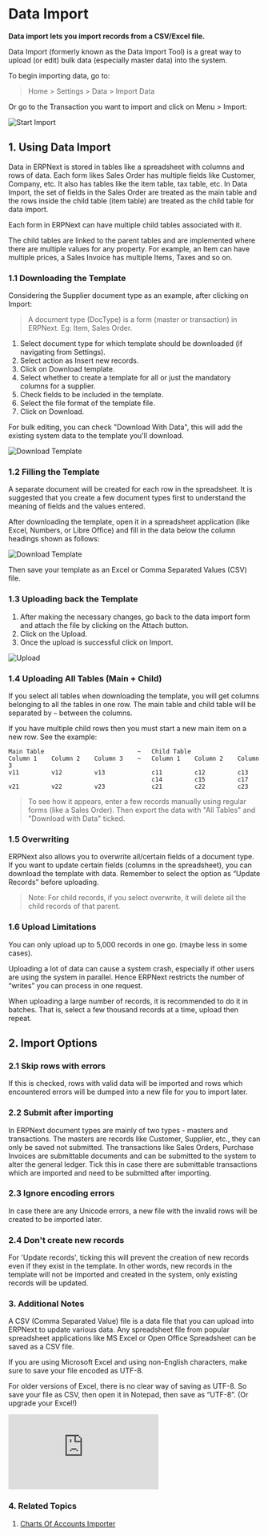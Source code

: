 <!--add breadcrumbs-->

# Data Import

**Data import lets you import records from a CSV/Excel file.**

Data Import (formerly known as the Data Import Tool) is a great way to upload (or edit) bulk data (especially master data) into the system.

To begin importing data, go to:

> Home > Settings > Data > Import Data

Or go to the Transaction you want to import and click on Menu > Import:

<img alt="Start Import" class="screenshot" src="{{docs_base_url}}/assets/img/setup/data-import/data-import-1-new.png">

## 1. Using Data Import

Data in ERPNext is stored in tables like a spreadsheet with columns and rows of data. Each form likes Sales Order has multiple fields like Customer, Company, etc. It also has tables like the item table, tax table, etc. In Data Import, the set of fields in the Sales Order are treated as the main table and the rows inside the child table (item table) are treated as the child table for data import.

Each form in ERPNext can have multiple child tables associated with it.

The child tables are linked to the parent tables and are implemented where there are multiple values for any property. For example, an Item can have multiple prices, a Sales Invoice has multiple Items, Taxes and so on.

### 1.1 Downloading the Template
Considering the Supplier document type as an example, after clicking on Import:

> A document type (DocType) is a form (master or transaction) in ERPNext. Eg: Item, Sales Order.

1. Select document type for which template should be downloaded (if navigating from Settings).
1. Select action as Insert new records.
1. Click on Download template.
1. Select whether to create a template for all or just the mandatory columns for a supplier.
1. Check fields to be included in the template.
1. Select the file format of the template file.
1. Click on Download.

  For bulk editing, you can check "Download With Data", this will add the existing system data to the template you'll download.
  
  <img alt="Download Template" class="screenshot" src="{{docs_base_url}}/assets/img/setup/data-import/data-import-steps.gif">

### 1.2 Filling the Template

A separate document will be created for each row in the spreadsheet. It is suggested that you create a few document types first to understand the meaning of fields and the values entered.

After downloading the template, open it in a spreadsheet application (like Excel, Numbers, or Libre Office) and fill in the data below the column headings shown as follows:

<img alt="Download Template" class="screenshot" src="{{docs_base_url}}/assets/img/setup/data-import/import-file.png">

Then save your template as an Excel or Comma Separated Values (CSV) file.

### 1.3 Uploading back the Template

1. After making the necessary changes, go back to the data import form and attach the file by clicking on the Attach button.
1. Click on the Upload.
1. Once the upload is successful click on Import.

  <img alt="Upload" class="screenshot" src="{{docs_base_url}}/assets/img/setup/data-import/data-import-4-new.png">

### 1.4 Uploading All Tables (Main + Child)

If you select all tables when downloading the template, you will get columns belonging to all the tables in
one row. The main table and child table will be separated by `~` between the columns.

If you have multiple child rows then you must start a new main item on a new
row. See the example:


    Main Table                          ~   Child Table
    Column 1    Column 2    Column 3    ~   Column 1    Column 2    Column 3
    v11         v12         v13             c11         c12         c13
                                            c14         c15         c17
    v21         v22         v23             c21         c22         c23

> To see how it appears, enter a few records manually using regular forms (like a Sales Order). Then export the data with "All Tables" and "Download with Data" ticked.

### 1.5 Overwriting

ERPNext also allows you to overwrite all/certain fields of a document type. If you want to
update certain fields (columns in the spreadsheet), you can download the template with data. Remember to
select the option as “Update Records” before uploading.

> Note: For child records, if you select overwrite, it will delete all the
child records of that parent.

### 1.6 Upload Limitations

You can only upload up to 5,000 records in one go. (maybe less in some cases).

Uploading a lot of data can cause a system crash, especially
if other users are using the system in parallel. Hence ERPNext restricts the
number of “writes” you can process in one request.

When uploading a large number of records, it is recommended to do it in batches. That is, select a few thousand records at a time, upload then repeat.

## 2. Import Options

### 2.1 Skip rows with errors
If this is checked, rows with valid data will be imported and rows which encountered errors will be dumped into a new file for you to import later.

### 2.2 Submit after importing
In ERPNext document types are mainly of two types - masters and transactions. The masters are records like Customer, Supplier, etc., they can only be saved not submitted. The transactions like Sales Orders, Purchase Invoices are submittable documents and can be submitted to the system to alter the general ledger. Tick this in case there are submittable transactions which are imported and need to be submitted after importing.

### 2.3 Ignore encoding errors
In case there are any Unicode errors, a new file with the invalid rows will be created to be imported later.

### 2.4 Don't create new records
For 'Update records', ticking this will prevent the creation of new records even if they exist in the template. In other words, new records in the template will not be imported and created in the system, only existing records will be updated. 

### 3. Additional Notes
A CSV (Comma Separated Value) file is a data file that you can upload into
ERPNext to update various data. Any spreadsheet file from popular spreadsheet
applications like MS Excel or Open Office Spreadsheet can be saved as a CSV
file.

If you are using Microsoft Excel and using non-English characters, make sure
to save your file encoded as UTF-8.

For older versions of Excel, there is no
clear way of saving as UTF-8. So save your file as CSV, then open it in
Notepad, then save as “UTF-8”. (Or upgrade your Excel!)

<div class="embed-container">
    <iframe src="https://www.youtube.com/embed/Ta2Xx3QoK3E" frameborder="0" allowfullscreen></iframe>
</div>

### 4. Related Topics
1. [Charts Of Accounts Importer](/docs/user/manual/en/setting-up/chart-of-accounts-importer)

